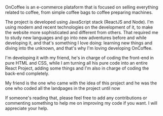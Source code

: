 OnCoffee is an e-commerce plataform that is focused on selling everything related to coffee, from simple coffee bags to coffee preparing machines.

The project is developed using JavaScript stack (ReactJS and Node). I'm using modern and recent technologies on the development of it, to make the website more sophisticated and different from others. That required me to study new languages and go into new adventures before and while developing it, and that's something I love doing: learning new things and diving into the unknown, and that's why I'm loving developing OnCoffee.

I'm developing it with my friend, he's in charge of coding the front-end in pure HTML and CSS, while I am turning all his pure code into an entire React Project, adding some things and I'm also in charge of coding the back-end completely.

My friend is the one who came with the idea of this project and he was the one who coded all the landpages in the project until now

If someone's reading that, please feel free to add any contributions or commenting something to help me on improving my code if you want. I will appreciate your help.